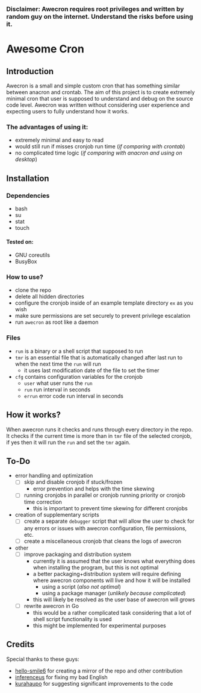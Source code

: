 ### Disclaimer: Awecron requires root privileges and written by random guy on the internet. Understand the risks before using it.

# Awesome Cron
## Introduction
Awecron is a small and simple custom cron that has something similar between anacron and crontab.
The aim of this project is to create extremely minimal cron that user is supposed to understand and debug on the source code level.
Awecron was written without considering user experience and expecting users to fully understand how it works.

### The advantages of using it:
 * extremely minimal and easy to read
 * would still run if misses cronjob run time (_if comparing with crontab_)
 * no complicated time logic (_if comparing with anacron and using on desktop_)

## Installation

### Dependencies

* bash
* su
* stat
* touch

#### Tested on:

* GNU coreutils
* BusyBox

### How to use? 

 * clone the repo
 * delete all hidden directories
 * configure the cronjob inside of an example template directory `ex` as you wish
 * make sure permissions are set securely to prevent privilege escalation
 * run `awecron` as root like a daemon

### Files

 * `run` is a binary or a shell script that supposed to run
 * `tmr` is an essential file that is automatically changed after last run to when the next time the `run` will run
    * it uses last modification date of the file to set the timer
 * `cfg` contains configuration variables for the cronjob
    * `user` what user runs the `run`
    * `run` run interval in seconds
    * `errun` error code run interval in seconds

## How it works?

When awecron runs it checks and runs through every directory in the repo. It checks if the current time is more than in `tmr` file of the selected cronjob, if yes then it will run the `run` and set the `tmr` again.

## To-Do

- error handling and optimization
  - [ ] skip and disable cronjob if stuck/frozen
    - error prevention and helps with the time skewing
  - [ ] running cronjobs in parallel or cronjob running priority or cronjob time correction
    - this is important to prevent time skewing for different cronjobs
- creation of supplementary scripts
  - [ ] create a separate `debugger` script that will allow the user to check for any errors or issues with awecron configuration, file permissions, etc.
  - [ ] create a miscellaneous cronjob that cleans the logs of awecron 
- other
  - [ ] improve packaging and distribution system
    - currently it is assumed that the user knows what everything does when installing the program, but this is not optimal
    - a better packaging+distribution system will require defining where awecron components will live and how it will be installed
      - using a script (*also not optimal*)
      - using a package manager (*unlikely because complicated*)
    - this will likely be resolved as the user base of awecron will grows
  - [ ] rewrite awecron in Go
    - this would be a rather complicated task considering that a lot of shell script functionality is used
    - this might be implemented for experimental purposes


## Credits

Special thanks to these guys:

- [hello-smile6](https://github.com/hello-smile6) for creating a mirror of the repo and other contribution
- [inferenceus](https://github.com/inferenceus) for fixing my bad English
- [kurahaupo](https://github.com/kurahaupo) for suggesting significant improvements to the code 

